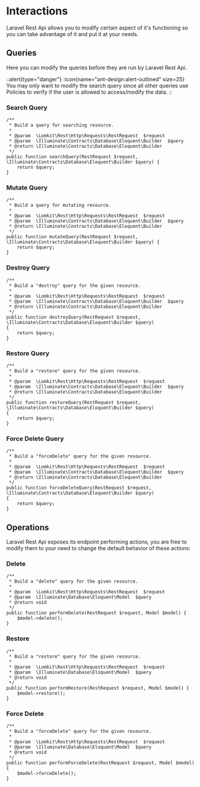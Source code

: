 # Interactions

Laravel Rest Api allows you to modify certain aspect of it's functioning so you can take advantage of it and put it at your needs.

## Queries

Here you can modify the queries before they are run by Laravel Rest Api.

::alert{type="danger"}
:icon{name="ant-design:alert-outlined" size=25}&nbsp;
You may only want to modify the search query since all other queries use Policies to verify if the user is allowed to access/modify the data.
::


### Search Query

```php[UserResource.php]
/**
 * Build a query for searching resource.
 *
 * @param  \Lomkit\Rest\Http\Requests\RestRequest  $request
 * @param  \Illuminate\Contracts\Database\Eloquent\Builder  $query
 * @return \Illuminate\Contracts\Database\Eloquent\Builder
 */
public function searchQuery(RestRequest $request, \Illuminate\Contracts\Database\Eloquent\Builder $query) {
    return $query;
}
```

### Mutate Query

```php[UserResource.php]
/**
 * Build a query for mutating resource.
 *
 * @param  \Lomkit\Rest\Http\Requests\RestRequest  $request
 * @param  \Illuminate\Contracts\Database\Eloquent\Builder  $query
 * @return \Illuminate\Contracts\Database\Eloquent\Builder
 */
public function mutateQuery(RestRequest $request, \Illuminate\Contracts\Database\Eloquent\Builder $query) {
    return $query;
}
```

### Destroy Query

```php[UserResource.php]
/**
 * Build a "destroy" query for the given resource.
 *
 * @param  \Lomkit\Rest\Http\Requests\RestRequest  $request
 * @param  \Illuminate\Contracts\Database\Eloquent\Builder  $query
 * @return \Illuminate\Contracts\Database\Eloquent\Builder
 */
public function destroyQuery(RestRequest $request, \Illuminate\Contracts\Database\Eloquent\Builder $query)
{
    return $query;
}
```

### Restore Query

```php[UserResource.php]
/**
 * Build a "restore" query for the given resource.
 *
 * @param  \Lomkit\Rest\Http\Requests\RestRequest  $request
 * @param  \Illuminate\Contracts\Database\Eloquent\Builder  $query
 * @return \Illuminate\Contracts\Database\Eloquent\Builder
 */
public function restoreQuery(RestRequest $request, \Illuminate\Contracts\Database\Eloquent\Builder $query)
{
    return $query;
}
```

### Force Delete Query

```php[UserResource.php]
/**
 * Build a "forceDelete" query for the given resource.
 *
 * @param  \Lomkit\Rest\Http\Requests\RestRequest  $request
 * @param  \Illuminate\Contracts\Database\Eloquent\Builder  $query
 * @return \Illuminate\Contracts\Database\Eloquent\Builder
 */
public function forceDeleteQuery(RestRequest $request, \Illuminate\Contracts\Database\Eloquent\Builder $query)
{
    return $query;
}
```

## Operations

Laravel Rest Api exposes its endpoint performing actions, you are free to modify them to your need to change the default behavior of these actions:

### Delete

```php[UserResource.php]
/**
 * Build a "delete" query for the given resource.
 *
 * @param  \Lomkit\Rest\Http\Requests\RestRequest  $request
 * @param  \Illuminate\Database\Eloquent\Model  $query
 * @return void
 */
public function performDelete(RestRequest $request, Model $model) {
    $model->delete();
}
```

### Restore

```php[UserResource.php]
/**
 * Build a "restore" query for the given resource.
 *
 * @param  \Lomkit\Rest\Http\Requests\RestRequest  $request
 * @param  \Illuminate\Database\Eloquent\Model  $query
 * @return void
 */
public function performRestore(RestRequest $request, Model $model) {
    $model->restore();
}
```

### Force Delete

```php[UserResource.php]
/**
 * Build a "forceDelete" query for the given resource.
 *
 * @param  \Lomkit\Rest\Http\Requests\RestRequest  $request
 * @param  \Illuminate\Database\Eloquent\Model  $query
 * @return void
 */
public function performForceDelete(RestRequest $request, Model $model) {
    $model->forceDelete();
}
```